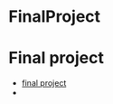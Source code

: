 # FinalProject

<h1> Final project</h1>

<ul>
    <li><a href="FinalProject/index.html" target="blank">final project</a><li>
</ul>    